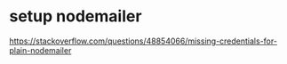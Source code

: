 
# setup nodemailer
https://stackoverflow.com/questions/48854066/missing-credentials-for-plain-nodemailer